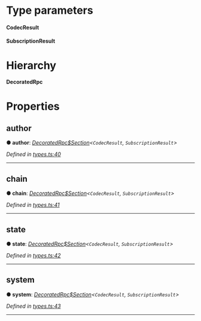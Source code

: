 

# Type parameters
#### CodecResult 
#### SubscriptionResult 
# Hierarchy

**DecoratedRpc**

# Properties

<a id="author"></a>

##  author

**● author**: *[DecoratedRpc$Section](_types_.decoratedrpc_section.md)<`CodecResult`, `SubscriptionResult`>*

*Defined in [types.ts:40](https://github.com/polkadot-js/api/blob/1ed1bfa/packages/api/src/types.ts#L40)*

___
<a id="chain"></a>

##  chain

**● chain**: *[DecoratedRpc$Section](_types_.decoratedrpc_section.md)<`CodecResult`, `SubscriptionResult`>*

*Defined in [types.ts:41](https://github.com/polkadot-js/api/blob/1ed1bfa/packages/api/src/types.ts#L41)*

___
<a id="state"></a>

##  state

**● state**: *[DecoratedRpc$Section](_types_.decoratedrpc_section.md)<`CodecResult`, `SubscriptionResult`>*

*Defined in [types.ts:42](https://github.com/polkadot-js/api/blob/1ed1bfa/packages/api/src/types.ts#L42)*

___
<a id="system"></a>

##  system

**● system**: *[DecoratedRpc$Section](_types_.decoratedrpc_section.md)<`CodecResult`, `SubscriptionResult`>*

*Defined in [types.ts:43](https://github.com/polkadot-js/api/blob/1ed1bfa/packages/api/src/types.ts#L43)*

___

